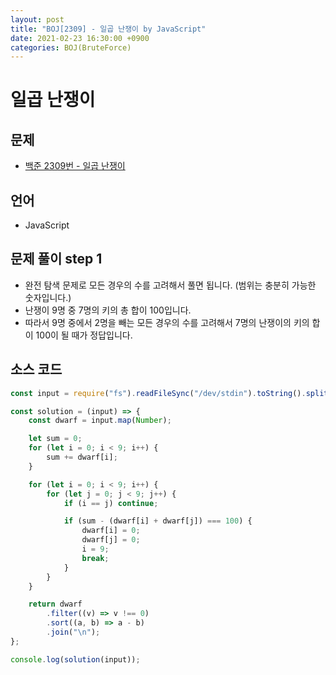 ```yaml
---
layout: post
title: "BOJ[2309] - 일곱 난쟁이 by JavaScript"
date: 2021-02-23 16:30:00 +0900
categories: BOJ(BruteForce)
---
```


# 일곱 난쟁이

## 문제

- [백준 2309번 - 일곱 난쟁이](https://www.acmicpc.net/problem/2309)

## 언어

- JavaScript

## 문제 풀이 step 1

- 완전 탐색 문제로 모든 경우의 수를 고려해서 풀면 됩니다. (범위는 충분히 가능한 숫자입니다.)
- 난쟁이 9명 중 7명의 키의 총 합이 100입니다.
- 따라서 9명 중에서 2명을 빼는 모든 경우의 수를 고려해서 7명의 난쟁이의 키의 합이 100이 될 때가 정답입니다.

## 소스 코드

```jsx
const input = require("fs").readFileSync("/dev/stdin").toString().split("\n");

const solution = (input) => {
	const dwarf = input.map(Number);

	let sum = 0;
	for (let i = 0; i < 9; i++) {
		sum += dwarf[i];
	}

	for (let i = 0; i < 9; i++) {
		for (let j = 0; j < 9; j++) {
			if (i == j) continue;

			if (sum - (dwarf[i] + dwarf[j]) === 100) {
				dwarf[i] = 0;
				dwarf[j] = 0;
				i = 9;
				break;
			}
		}
	}

	return dwarf
		.filter((v) => v !== 0)
		.sort((a, b) => a - b)
		.join("\n");
};

console.log(solution(input));
```
